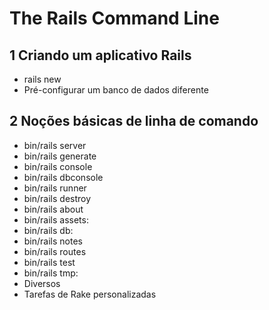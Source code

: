 # The Rails Command Line

## 1 Criando um aplicativo Rails
  - rails new
  - Pré-configurar um banco de dados diferente
## 2 Noções básicas de linha de comando
  - bin/rails server
  - bin/rails generate
  - bin/rails console
  - bin/rails dbconsole
  - bin/rails runner
  - bin/rails destroy
  - bin/rails about
  - bin/rails assets:
  - bin/rails db:
  - bin/rails notes
  - bin/rails routes
  - bin/rails test
  - bin/rails tmp:
  - Diversos
  - Tarefas de Rake personalizadas